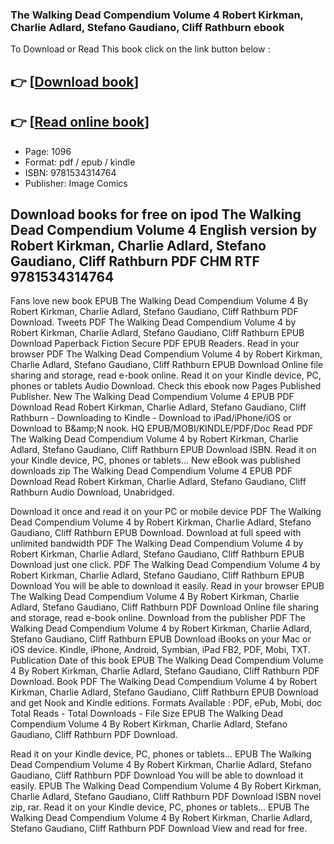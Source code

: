 ### The Walking Dead Compendium Volume 4 Robert Kirkman, Charlie Adlard, Stefano Gaudiano, Cliff Rathburn ebook

To Download or Read This book click on the link button below :

## 👉  [**[Download book](http://ebooksharez.info/download.php?group=book&from=github.com&id=552094&lnk=1063 "Download book")**]

## 👉  [**[Read online book](http://ebooksharez.info/download.php?group=book&from=github.com&id=552094&lnk=1063 "Read online book")**]


* Page: 1096
* Format: pdf / epub / kindle
* ISBN: 9781534314764
* Publisher: Image Comics



## Download books for free on ipod The Walking Dead Compendium Volume 4 English version by Robert Kirkman, Charlie Adlard, Stefano Gaudiano, Cliff Rathburn PDF CHM RTF 9781534314764


Fans love new book EPUB The Walking Dead Compendium Volume 4 By Robert Kirkman, Charlie Adlard, Stefano Gaudiano, Cliff Rathburn PDF Download. Tweets PDF The Walking Dead Compendium Volume 4 by Robert Kirkman, Charlie Adlard, Stefano Gaudiano, Cliff Rathburn EPUB Download Paperback Fiction Secure PDF EPUB Readers. Read in your browser PDF The Walking Dead Compendium Volume 4 by Robert Kirkman, Charlie Adlard, Stefano Gaudiano, Cliff Rathburn EPUB Download Online file sharing and storage, read e-book online. Read it on your Kindle device, PC, phones or tablets Audio Download. Check this ebook now Pages Published Publisher. New The Walking Dead Compendium Volume 4 EPUB PDF Download Read Robert Kirkman, Charlie Adlard, Stefano Gaudiano, Cliff Rathburn - Downloading to Kindle - Download to iPad/iPhone/iOS or Download to B&amp;amp;N nook. HQ EPUB/MOBI/KINDLE/PDF/Doc Read PDF The Walking Dead Compendium Volume 4 by Robert Kirkman, Charlie Adlard, Stefano Gaudiano, Cliff Rathburn EPUB Download ISBN. Read it on your Kindle device, PC, phones or tablets... New eBook was published downloads zip The Walking Dead Compendium Volume 4 EPUB PDF Download Read Robert Kirkman, Charlie Adlard, Stefano Gaudiano, Cliff Rathburn Audio Download, Unabridged.

Download it once and read it on your PC or mobile device PDF The Walking Dead Compendium Volume 4 by Robert Kirkman, Charlie Adlard, Stefano Gaudiano, Cliff Rathburn EPUB Download. Download at full speed with unlimited bandwidth PDF The Walking Dead Compendium Volume 4 by Robert Kirkman, Charlie Adlard, Stefano Gaudiano, Cliff Rathburn EPUB Download just one click. PDF The Walking Dead Compendium Volume 4 by Robert Kirkman, Charlie Adlard, Stefano Gaudiano, Cliff Rathburn EPUB Download You will be able to download it easily. Read in your browser EPUB The Walking Dead Compendium Volume 4 By Robert Kirkman, Charlie Adlard, Stefano Gaudiano, Cliff Rathburn PDF Download Online file sharing and storage, read e-book online. Download from the publisher PDF The Walking Dead Compendium Volume 4 by Robert Kirkman, Charlie Adlard, Stefano Gaudiano, Cliff Rathburn EPUB Download iBooks on your Mac or iOS device. Kindle, iPhone, Android, Symbian, iPad FB2, PDF, Mobi, TXT. Publication Date of this book EPUB The Walking Dead Compendium Volume 4 By Robert Kirkman, Charlie Adlard, Stefano Gaudiano, Cliff Rathburn PDF Download. Book PDF The Walking Dead Compendium Volume 4 by Robert Kirkman, Charlie Adlard, Stefano Gaudiano, Cliff Rathburn EPUB Download and get Nook and Kindle editions. Formats Available : PDF, ePub, Mobi, doc Total Reads - Total Downloads - File Size EPUB The Walking Dead Compendium Volume 4 By Robert Kirkman, Charlie Adlard, Stefano Gaudiano, Cliff Rathburn PDF Download.

Read it on your Kindle device, PC, phones or tablets... EPUB The Walking Dead Compendium Volume 4 By Robert Kirkman, Charlie Adlard, Stefano Gaudiano, Cliff Rathburn PDF Download You will be able to download it easily. EPUB The Walking Dead Compendium Volume 4 By Robert Kirkman, Charlie Adlard, Stefano Gaudiano, Cliff Rathburn PDF Download ISBN novel zip, rar. Read it on your Kindle device, PC, phones or tablets... EPUB The Walking Dead Compendium Volume 4 By Robert Kirkman, Charlie Adlard, Stefano Gaudiano, Cliff Rathburn PDF Download View and read for free.





